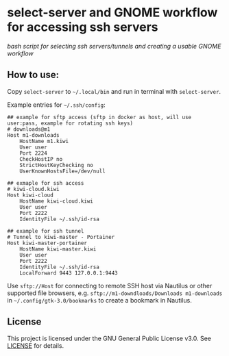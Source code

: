 # select-server and GNOME workflow for accessing ssh servers
*bash script for selecting ssh servers/tunnels and creating a usable GNOME workflow*

## How to use:
Copy `select-server` to `~/.local/bin` and run in terminal with `select-server`.

Example entries for `~/.ssh/config`:
```
## example for sftp access (sftp in docker as host, will use user:pass, example for rotating ssh keys)
# downloads@m1
Host m1-downloads
    HostName m1.kiwi
    User user
    Port 2224
    CheckHostIP no
    StrictHostKeyChecking no
    UserKnownHostsFile=/dev/null

## exmaple for ssh access
# kiwi-cloud.kiwi
Host kiwi-cloud
    HostName kiwi-cloud.kiwi
    User user
    Port 2222
    IdentityFile ~/.ssh/id-rsa

## example for ssh tunnel
# Tunnel to kiwi-master - Portainer
Host kiwi-master-portainer
    HostName kiwi-master.kiwi
    User user
    Port 2222
    IdentityFile ~/.ssh/id-rsa
    LocalForward 9443 127.0.0.1:9443
```

Use `sftp://Host` for connecting to remote SSH host via Nautilus or other supported file browsers,
e.g. `sftp://m1-downdloads/Downloads m1-downloads` in `~/.config/gtk-3.0/bookmarks` to create a bookmark in Nautilus.

## License
This project is licensed under the GNU General Public License v3.0. See [LICENSE](../LICENSE) for details.
